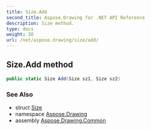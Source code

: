 ```yaml
---
title: Size.Add
second_title: Aspose.Drawing for .NET API Reference
description: Size method. 
type: docs
weight: 30
url: /net/aspose.drawing/size/add/
---
```

## Size.Add method

```csharp
public static Size Add(Size sz1, Size sz2)
```

### See Also

* struct [Size](../)
* namespace [Aspose.Drawing](../../size/)
* assembly [Aspose.Drawing.Common](../../../)


